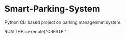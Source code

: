 # Smart-Parking-System
Python CLI based project on parking managemnet system.

RUN THE c.execute("CREATE "
